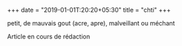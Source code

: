 +++
date = "2019-01-01T:20:20+05:30"
title = "chti"
+++

petit, de mauvais gout (acre, apre), malveillant ou méchant
<!--more-->
Article en cours de rédaction

> 
